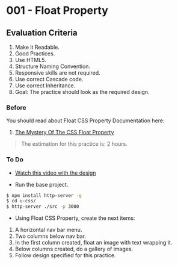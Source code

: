 # 001 - Float Property

## Evaluation Criteria

1. Make it Readable.
2. Good Practices.
3. Use HTML5.
4. Structure Naming Convention.
5. Responsive skills are not required.
6. Use correct Cascade code.
7. Use correct Inheritance.
8. Goal: The practice should look as the required design.

### Before
You should read about Float CSS Property Documentation here:
1. [The Mystery Of The CSS Float Property][1]

> The estimation for this practice is: 2 hours.


### To Do

- [Watch this video with the design][2]

- Run the base project.

```sh
$ npm install http-server -g
$ cd u-css/
$ http-server ./src -p 3000
```
- Using Float CSS Property, create the next items:

1. A horizontal nav bar menu.
2. Two columns below nav bar.
3. In the first column created, float an image with text wrapping it.
4. Below columns created, do a gallery of images. 
5. Follow design specified for this practice.

[1]: https://www.smashingmagazine.com/2009/10/the-mystery-of-css-float-property/
[2]: https://drive.google.com/a/talosdigital.com/file/d/1JJ2sibPhLORN9KkOdeFFRw-YJz5Tpjyd/view?usp=sharing

